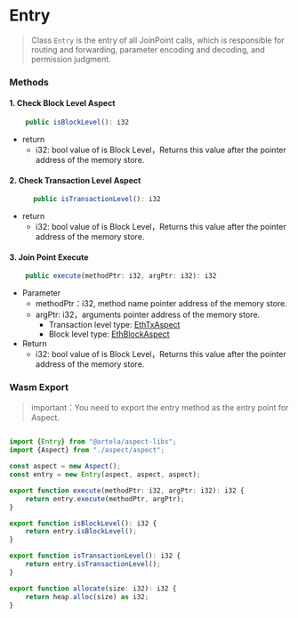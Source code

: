 # Entry

> Class `Entry` is the entry of all JoinPoint calls, which is responsible for routing and forwarding, parameter encoding
> and decoding, and permission judgment.

### Methods

#### 1. Check Block Level Aspect

<!-- @formatter:off -->
```typescript
    public isBlockLevel(): i32
```
<!-- @formatter:on -->

* return
    * i32: bool value of is Block Level，Returns this value after the pointer address of the memory store.

#### 2. Check Transaction Level Aspect

<!-- @formatter:off -->
```typescript
      public isTransactionLevel(): i32 
```
<!-- @formatter:on -->

* return
  * i32: bool value of is Block Level，Returns this value after the pointer address of the memory store.


#### 3. Join Point Execute

<!-- @formatter:off -->
```typescript
    public execute(methodPtr: i32, argPtr: i32): i32
```
<!-- @formatter:on -->
* Parameter
  * methodPtr：i32, method name pointer address of the memory store.
  * argPtr: i32，arguments pointer address of the memory store. 
    * Transaction level type: <a href="/docs/classes/proto.EthTxAspect.html" target="_blank">EthTxAspect</a>
    * Block level type: <a href="/docs/classes/proto.EthBlockAspect.html" target="_blank">EthBlockAspect</a>
* Return
  * i32: bool value of is Block Level，Returns this value after the pointer address of the memory store.
  
### Wasm Export

>important：You need to export the entry method as the entry point for Aspect.

```typescript

import {Entry} from "@artela/aspect-libs";
import {Aspect} from "./aspect/aspect";

const aspect = new Aspect();
const entry = new Entry(aspect, aspect, aspect);

export function execute(methodPtr: i32, argPtr: i32): i32 {
    return entry.execute(methodPtr, argPtr);
}

export function isBlockLevel(): i32 {
    return entry.isBlockLevel();
}

export function isTransactionLevel(): i32 {
    return entry.isTransactionLevel();
}

export function allocate(size: i32): i32 {
    return heap.alloc(size) as i32;
}
```
